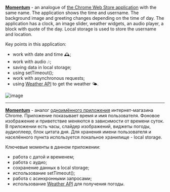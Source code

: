 [**Momentum**](https://alyamba-momentum.netlify.app/) - an analogue of [the Chrome Web Store application](https://momentumdash.com/) with the same name. The application shows the time and username. The background image and greeting changes depending on the time of day.
The application has a clock, an image slider, weather widgets, an audio player, a block with quote of the day. Local storage is used to store the username and location.


Key points in this application:

- work with date and time 🕰; 
- work with audio 🎶;
- saving data in local storage;
- using setTimeout();
- work with asynchronous requests;
- using [Weather API](https://openweathermap.org/api) to get the weather 🌤.

![image](https://user-images.githubusercontent.com/93825269/217522978-1eddefc7-46a3-4c2d-82ed-bc2bcccf54d0.png)


***

[**Momentum**](https://alyamba-momentum.netlify.app/) - аналог [одноимённого приложения](https://momentumdash.com/) интернет-магазина Chrome. Приложение показывает время и имя пользователя. Фоновое изображение и приветствие меняются в зависимости от времени суток. 
В приложении есть часы, слайдер изображений, виджеты погоды, аудиоплеер, блок цитата дня. Для хранения имени пользователя и населённого пункта используется локальное хранилище - local storage.


Ключевые моменты в данном приложении:

- работа с датой и временем;
- работа с аудио;
- сохранение данных в local storage;
- использование setTimeout(); 
- работа с асинхронными запросами;
- использование [Weather API](https://openweathermap.org/api) для получения погоды.
